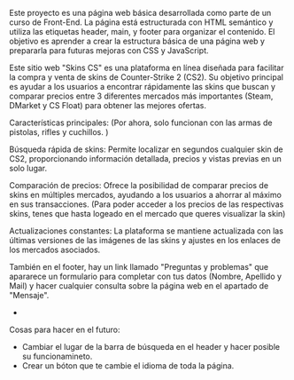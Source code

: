 Este proyecto es una página web básica desarrollada como parte de un curso de Front-End. La página está estructurada con HTML semántico y utiliza las etiquetas header, main, y footer para organizar el contenido. El objetivo es aprender a crear la estructura básica de una página web y prepararla para futuras mejoras con CSS y JavaScript.

Este sitio web "Skins CS" es una plataforma en línea diseñada para facilitar la compra y venta de skins de Counter-Strike 2 (CS2). Su objetivo principal es ayudar a los usuarios a encontrar rápidamente las skins que buscan y comparar precios entre 3 diferentes mercados más importantes (Steam, DMarket y CS Float) para obtener las mejores ofertas.

Características principales:  (Por ahora, solo funcionan con las armas de pistolas, rifles y cuchillos. )

Búsqueda rápida de skins: Permite localizar en segundos cualquier skin de CS2, proporcionando información detallada, precios y vistas previas en un solo lugar. 

Comparación de precios: Ofrece la posibilidad de comparar precios de skins en múltiples mercados, ayudando a los usuarios a ahorrar al máximo en sus transacciones. (Para poder acceder a los precios de las respectivas skins, tenes que hasta logeado en el mercado que queres visualizar la skin)

Actualizaciones constantes: La plataforma se mantiene actualizada con las últimas versiones de las imágenes de las skins y ajustes en los enlaces de los mercados asociados. 

También en el footer, hay un link llamado "Preguntas y problemas" que apararece un formulario para completar con tus datos (Nombre, Apellido y Mail) y hacer cualquier consulta sobre la página web en el apartado de "Mensaje".  



*
Cosas para hacer en el futuro:
- Cambiar el lugar de la barra de búsqueda en el header y hacer posible su funcionamineto. 
- Crear un bóton que te cambie el idioma de toda la página. 